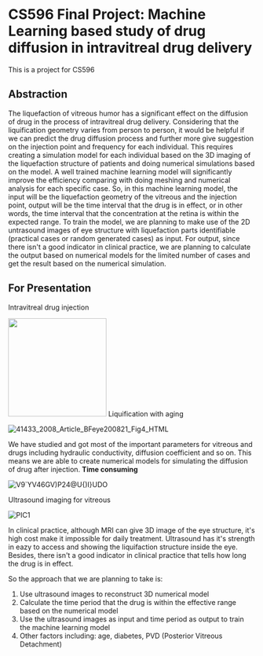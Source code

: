 # CS596 Final Project: Machine Learning based study of drug diffusion in intravitreal drug delivery
This is a project for CS596
## Abstraction
The liquefaction of vitreous humor has a significant effect on the diffusion of drug in the process of intravitreal drug delivery. Considering that the liquification geometry varies from person to person, it would be helpful if we can predict the drug diffusion process and further more give suggestion on the injection point and frequency for each individual. This requires creating a simulation model for each individual based on the 3D imaging of the liquefaction structure of patients and doing numerical simulations based on the model. A well trained machine learning model will significantly improve the efficiency comparing with doing meshing and numerical analysis for each specific case. So, in this machine learning model, the input will be the liquefaction geometry of the vitreous and the injection point, output will be the time interval that the drug is in effect, or in other words, the time interval that the concentration at the retina is within the expected range. To train the model, we are planning to make use of the 2D untrasound images of eye structure with liquefaction parts identifiable (practical cases or random generated cases) as input. For output, since there isn't a good indicator in clinical practice, we are planning to calculate the output based on numerical models for the limited number of cases and get the result based on the numerical simulation.

## For Presentation
Intravitreal drug injection

<img src="https://user-images.githubusercontent.com/93456391/144202513-03998c5f-e115-40a9-9b3b-bec6d0440eb7.png" width="200">
Liquification with aging

![41433_2008_Article_BFeye200821_Fig4_HTML](https://user-images.githubusercontent.com/93456391/143964305-a6d86037-ac46-4bcd-9f37-cae1860e3c84.jpg)

We have studied and got most of the important parameters for vitreous and drugs including hydraulic conductivity, diffusion coefficient and so on. This means we are able to create numerical models for simulating the diffusion of drug after injection. __Time consuming__

![V9`YV46GV)P24@U{)I}UDO](https://user-images.githubusercontent.com/93456391/144206647-50874187-a408-4434-bb41-a55339fe7873.png)

Ultrasound imaging for vitreous

![PIC1](https://user-images.githubusercontent.com/93456391/144332264-8fd5629c-bdbc-4123-b0d0-ec76a249bb57.jpg)

In clinical practice, although MRI can give 3D image of the eye structure, it's high cost make it impossible for daily treatment. Ultrasound has it's strength in eazy to access and showing the liquifaction structure inside the eye. Besides, there isn't a good indicator in clinical practice that tells how long the drug is in effect.

So the approach that we are planning to take is:
1. Use ultrasound images to reconstruct 3D numerical model
2. Calculate the time period that the drug is within the effective range based on the numerical model
3. Use the ultrasound images as input and time period as output to train the machine learning model
4. Other factors including: age, diabetes, PVD (Posterior Vitreous Detachment)
